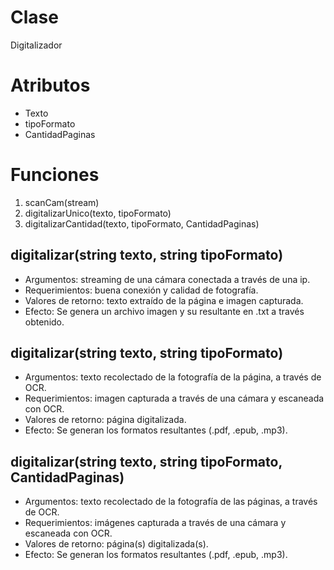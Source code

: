 # Clase

Digitalizador

# Atributos

- Texto
- tipoFormato
- CantidadPaginas

# Funciones

1. scanCam(stream)
2. digitalizarUnico(texto, tipoFormato)
3. digitalizarCantidad(texto, tipoFormato, CantidadPaginas)

## digitalizar(string texto, string tipoFormato)

- Argumentos: streaming de una cámara conectada a través de una ip.
- Requerimientos: buena conexión y calidad de fotografía.
- Valores de retorno: texto extraído de la página e imagen capturada.
- Efecto: Se genera un archivo imagen y su resultante en .txt a través obtenido.

## digitalizar(string texto, string tipoFormato)

- Argumentos: texto recolectado de la fotografía de la página, a través de OCR.
- Requerimientos: imagen capturada a través de una cámara y escaneada con OCR.
- Valores de retorno: página digitalizada.
- Efecto: Se generan los formatos resultantes (.pdf, .epub, .mp3).

## digitalizar(string texto, string tipoFormato, CantidadPaginas)

- Argumentos: texto recolectado de la fotografía de las páginas, a través de OCR.
- Requerimientos: imágenes capturada a través de una cámara y escaneada con OCR.
- Valores de retorno: página(s) digitalizada(s).
- Efecto: Se generan los formatos resultantes (.pdf, .epub, .mp3).
